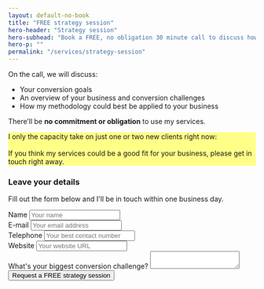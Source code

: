```yaml
---
layout: default-no-book
title: "FREE strategy session"
hero-header: "Strategy session"
hero-subhead: "Book a FREE, no obligation 30 minute call to discuss how I can help you radically increase your sales, leads and profits"
hero-p: ""
permalink: "/services/strategy-session"
---
```


<p>
On the call, we will discuss:
</p>
<ul class="list">
<li>Your conversion goals</li>
<li>An overview of your business and conversion challenges</li>
<li>How my methodology could best be applied to your business</li>
</ul>
<p>There’ll be <strong>no commitment or obligation</strong> to use my services.</p>
<div class="alert alert-warning" role="alert" style="background-color: #FFFF88">
<p class="mb-0">
I only the capacity take on just one or two new clients right now:
<br /><br />
If you think my services could be a good fit for your business, please get in touch right away.</p></div>
<h3 class="mt-5">Leave your details</h3>
<p>
Fill out the form below and I'll be in touch within one business day.
</p>
<form class="text-sm" action="https://formspree.io/op@publicbasic.com" method="POST">
<div class="row">
<div class="col-md-6">
<div class="form-group">
<label>Name</label>
<input type="text" placeholder="Your name" name="name" />
</div>
<div class="form-group">
<label>E-mail</label>
<input type="email" placeholder="Your email address" name="_replyto">
</div>
<div class="form-group">
<label>Telephone</label>
<input type="tel" placeholder="Your best contact number" name="telephone" />
</div>
<div class="form-group">
<label>Website</label>
<input type="text" placeholder="Your website URL" name="url" />
</div>
</div>
<div class="col-md-10">
<div class="form-group">
<label>What's your biggest conversion challenge?</label>
<textarea placeholder="" name="message"></textarea>
</div>
</div>
</div>
<div class="form-group">
<div class="d-flex align-items-center">
<input class="btn btn-primary btn-lg" style="font-style: bold;" type="submit" value="Request a FREE strategy session" id="strategySessionSubmit"></div>
</div>
<!-- Button click tracking -->
<script type="text/javascript">
			var link = document.getElementById('topStrategySession');
			analytics.trackLink(link, 'Strategy Form Submission', {
				pageTitle: document.title
			});
		</script>
		<!-- End Button click tracking -->
	</form>
